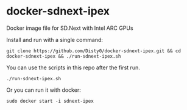 # docker-sdnext-ipex
Docker image file for SD.Next with Intel ARC GPUs  

Install and run with a single command:  
```
git clone https://github.com/Disty0/docker-sdnext-ipex.git && cd docker-sdnext-ipex && ./run-sdnext-ipex.sh
```  

You can use the scripts in this repo after the first run.  
```
./run-sdnext-ipex.sh
```  

Or you can run it with docker:  
```
sudo docker start -i sdnext-ipex
```
